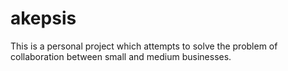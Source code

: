 # akepsis
This is a personal project which attempts to solve the problem of collaboration between small and medium businesses.
